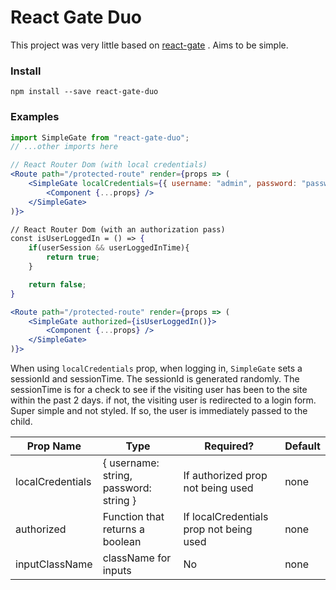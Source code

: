 # React Gate Duo

This project was very little based on [react-gate](https://www.npmjs.com/package/react-gate) . Aims to be simple.

### Install

```
npm install --save react-gate-duo
```


### Examples
```jsx 
import SimpleGate from "react-gate-duo";
// ...other imports here

// React Router Dom (with local credentials)
<Route path="/protected-route" render={props => (
	<SimpleGate localCredentials={{ username: "admin", password: "password" }}>
		<Component {...props} />	
	</SimpleGate>
)}>

// React Router Dom (with an authorization pass)
const isUserLoggedIn = () => {
	if(userSession && userLoggedInTime){
		return true;
	}

	return false;
}

<Route path="/protected-route" render={props => (
	<SimpleGate authorized={isUserLoggedIn()}>
		<Component {...props} />	
	</SimpleGate>
)}>
```

When using ``localCredentials`` prop, when logging in, `SimpleGate` sets a sessionId and sessionTime. The sessionId is generated randomly. The sessionTime is for a check to see if the visiting user has been to the site within the past 2 days. if not, the visiting user is redirected to a login form. Super simple and not styled. If so, the user is immediately passed to the child.


| Prop Name							 | Type																		 | Required?															 | Default |
|------------------------|-----------------------------------------|-----------------------------------------|---------|
| localCredentials			 | { username: string, password: string }  | If authorized prop not being used			 | none    |
| authorized						 | Function that returns a boolean				 | If localCredentials prop not being used | none		 |
| inputClassName				 | className for inputs										 | No																			 | none		 |

